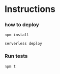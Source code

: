 # Instructions

### how to deploy

```
npm install
```

```
serverless deploy
```

### Run tests

```
npm t
```
